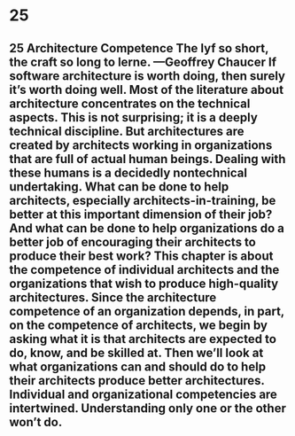 # 25

## 25 Architecture Competence The lyf so short, the craft so long to lerne. —Geoffrey Chaucer If software architecture is worth doing, then surely it’s worth doing well. Most of the literature about architecture concentrates on the technical aspects. This is not surprising; it is a deeply technical discipline. But architectures are created by architects working in organizations that are full of actual human beings. Dealing with these humans is a decidedly nontechnical undertaking. What can be done to help architects, especially architects-in-training, be better at this important dimension of their job? And what can be done to help organizations do a better job of encouraging their architects to produce their best work? This chapter is about the competence of individual architects and the organizations that wish to produce high-quality architectures. Since the architecture competence of an organization depends, in part, on the competence of architects, we begin by asking what it is that architects are expected to do, know, and be skilled at. Then we’ll look at what organizations can and should do to help their architects produce better architectures. Individual and organizational competencies are intertwined. Understanding only one or the other won’t do.